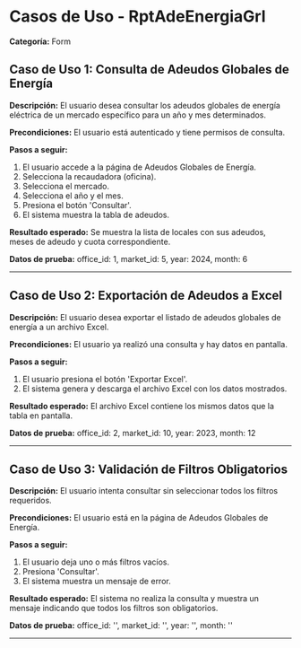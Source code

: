 # Casos de Uso - RptAdeEnergiaGrl

**Categoría:** Form

## Caso de Uso 1: Consulta de Adeudos Globales de Energía

**Descripción:** El usuario desea consultar los adeudos globales de energía eléctrica de un mercado específico para un año y mes determinados.

**Precondiciones:**
El usuario está autenticado y tiene permisos de consulta.

**Pasos a seguir:**
1. El usuario accede a la página de Adeudos Globales de Energía.
2. Selecciona la recaudadora (oficina).
3. Selecciona el mercado.
4. Selecciona el año y el mes.
5. Presiona el botón 'Consultar'.
6. El sistema muestra la tabla de adeudos.

**Resultado esperado:**
Se muestra la lista de locales con sus adeudos, meses de adeudo y cuota correspondiente.

**Datos de prueba:**
office_id: 1, market_id: 5, year: 2024, month: 6

---

## Caso de Uso 2: Exportación de Adeudos a Excel

**Descripción:** El usuario desea exportar el listado de adeudos globales de energía a un archivo Excel.

**Precondiciones:**
El usuario ya realizó una consulta y hay datos en pantalla.

**Pasos a seguir:**
1. El usuario presiona el botón 'Exportar Excel'.
2. El sistema genera y descarga el archivo Excel con los datos mostrados.

**Resultado esperado:**
El archivo Excel contiene los mismos datos que la tabla en pantalla.

**Datos de prueba:**
office_id: 2, market_id: 10, year: 2023, month: 12

---

## Caso de Uso 3: Validación de Filtros Obligatorios

**Descripción:** El usuario intenta consultar sin seleccionar todos los filtros requeridos.

**Precondiciones:**
El usuario está en la página de Adeudos Globales de Energía.

**Pasos a seguir:**
1. El usuario deja uno o más filtros vacíos.
2. Presiona 'Consultar'.
3. El sistema muestra un mensaje de error.

**Resultado esperado:**
El sistema no realiza la consulta y muestra un mensaje indicando que todos los filtros son obligatorios.

**Datos de prueba:**
office_id: '', market_id: '', year: '', month: ''

---

